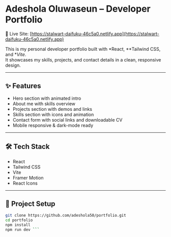 # Adeshola Oluwaseun – Developer Portfolio

🚀 Live Site: [https://stalwart-daifuku-46c5a0.netlify.app](https://stalwart-daifuku-46c5a0.netlify.app)

This is my personal developer portfolio built with *React, **Tailwind CSS, and **Vite*.  
It showcases my skills, projects, and contact details in a clean, responsive design.

---

## ✨ Features

- Hero section with animated intro
- About me with skills overview
- Projects section with demos and links
- Skills section with icons and animation
- Contact form with social links and downloadable CV
- Mobile responsive & dark-mode ready

---

## 🛠️ Tech Stack

- React
- Tailwind CSS
- Vite
- Framer Motion
- React Icons

---

## 📁 Project Setup

```bash
git clone https://github.com/adeshola50/portfolio.git
cd portfolio
npm install
npm run dev ```
